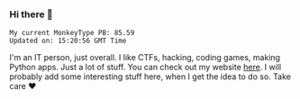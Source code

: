 ### Hi there 👋
<!-- PB START -->
```
My current MonkeyType PB: 85.59
Updated on: 15:20:56 GMT Time
```
<!-- PB END -->
I'm an IT person, just overall. I like CTFs, hacking, coding games, making Python apps. Just a lot of stuff.
You can check out my website [here](https://skill3472.github.io/).
I will probably add some interesting stuff here, when I get the idea to do so. Take care ❤️
